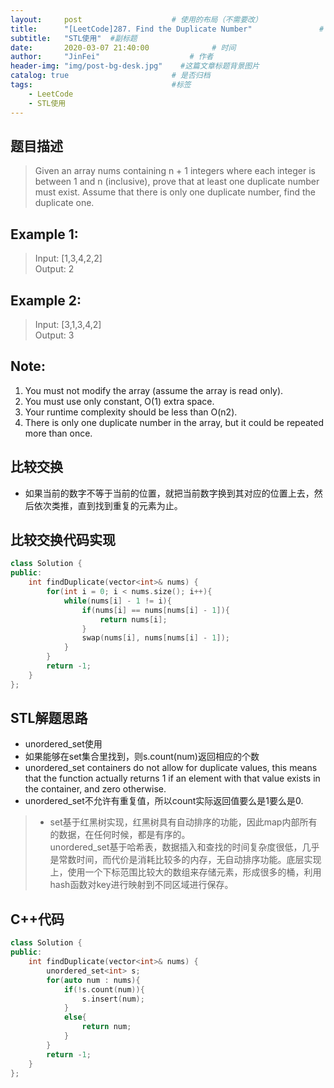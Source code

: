 ```yaml
---
layout:     post                    # 使用的布局（不需要改） 
title:      "[LeetCode]287. Find the Duplicate Number"               # 标题  
subtitle:   "STL使用"  #副标题 
date:       2020-03-07 21:40:00              # 时间 
author:     "JinFei"                    # 作者 
header-img: "img/post-bg-desk.jpg"    #这篇文章标题背景图片 
catalog: true                       # 是否归档 
tags:                               #标签     
    - LeetCode 
    - STL使用
---
```


## 题目描述
> Given an array nums containing n + 1 integers where each integer is between 1 and n (inclusive), prove that at least one duplicate number must exist. Assume that there is only one duplicate number, find the duplicate one.


## Example 1:
> Input: [1,3,4,2,2] <br>
Output: 2

## Example 2:
> Input: [3,1,3,4,2] <br>
Output: 3

## Note:
1. You must not modify the array (assume the array is read only).
2. You must use only constant, O(1) extra space.
3. Your runtime complexity should be less than O(n2).
4. There is only one duplicate number in the array, but it could be repeated more than once.

## 比较交换
- 如果当前的数字不等于当前的位置，就把当前数字换到其对应的位置上去，然后依次类推，直到找到重复的元素为止。
## 比较交换代码实现
```C++
class Solution {
public:
    int findDuplicate(vector<int>& nums) {
        for(int i = 0; i < nums.size(); i++){
            while(nums[i] - 1 != i){    
                if(nums[i] == nums[nums[i] - 1]){
                    return nums[i];
                }
                swap(nums[i], nums[nums[i] - 1]);
            }
        }
        return -1;
    }
};
```


## STL解题思路

- unordered_set使用
- 如果能够在set集合里找到，则s.count(num)返回相应的个数
- unordered_set containers do not allow for duplicate values, this means that the function actually returns 1 if an element with that value exists in the container, and zero otherwise.
- unordered_set不允许有重复值，所以count实际返回值要么是1要么是0.
> - set基于红黑树实现，红黑树具有自动排序的功能，因此map内部所有的数据，在任何时候，都是有序的。 <br>
 unordered_set基于哈希表，数据插入和查找的时间复杂度很低，几乎是常数时间，而代价是消耗比较多的内存，无自动排序功能。底层实现上，使用一个下标范围比较大的数组来存储元素，形成很多的桶，利用hash函数对key进行映射到不同区域进行保存。


## C++代码
```C++
class Solution {
public:
    int findDuplicate(vector<int>& nums) {
        unordered_set<int> s;
        for(auto num : nums){
            if(!s.count(num)){
                s.insert(num);
            }
            else{
                return num;
            }
        }
        return -1;
    }
};
```
